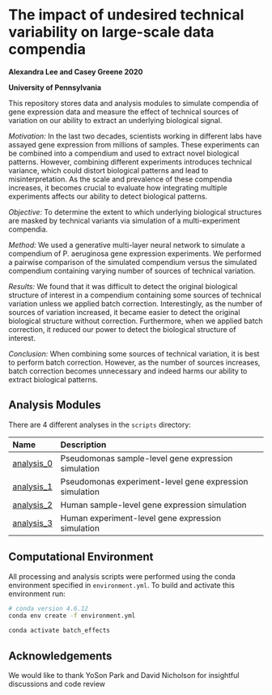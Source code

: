 # The impact of undesired technical variability on large-scale data compendia

**Alexandra Lee and Casey Greene 2020**

**University of Pennsylvania**

This repository stores data and analysis modules to simulate compendia of gene expression data and measure the effect of technical sources of variation on our ability to extract an underlying biological signal.  

*Motivation:* In the last two decades, scientists working in different labs have assayed gene expression from millions of samples. These experiments can be combined into a compendium and used to extract novel biological patterns. However, combining different experiments introduces technical variance, which could distort biological patterns and lead to misinterpretation. As the scale and prevalence of these compendia increases, it becomes crucial to evaluate how integrating multiple experiments affects our ability to detect biological patterns.

*Objective:* To determine the extent to which underlying biological structures are masked by technical variants via simulation of a multi-experiment compendia.

*Method:* We used a generative multi-layer neural network to simulate a compendium of P. aeruginosa gene expression experiments. We performed a pairwise comparison of the simulated compendium versus the simulated compendium containing varying number of sources of technical variation.

*Results:* We found that it was difficult to detect the original biological structure of interest in a compendium containing some sources of technical variation unless we applied batch correction. Interestingly, as the number of sources of variation increased, it became easier to detect the original biological structure without correction. Furthermore, when we applied batch correction, it reduced our power to detect the biological structure of interest.     

*Conclusion:* When combining some sources of technical variation, it is best to perform batch correction. However, as the number of sources increases, batch correction becomes unnecessary and indeed harms our ability to extract biological patterns.

## Analysis Modules

There are 4 different analyses in the `scripts` directory:

| Name | Description |
| :--- | :---------- |
| [analysis_0](scripts/analysis_0/) | Pseudomonas sample-level gene expression simulation|
| [analysis_1](scripts/analysis_1/) | Pseudomonas experiment-level gene expression simulation|
| [analysis_2](scripts/analysis_2/) | Human sample-level gene expression simulation|
| [analysis_3](scripts/analysis_3/) | Human experiment-level gene expression simulation|


## Computational Environment

All processing and analysis scripts were performed using the conda environment specified in `environment.yml`.
To build and activate this environment run:

```bash
# conda version 4.6.12
conda env create -f environment.yml

conda activate batch_effects
```

## Acknowledgements
We would like to thank YoSon Park and David Nicholson for insightful discussions and code review